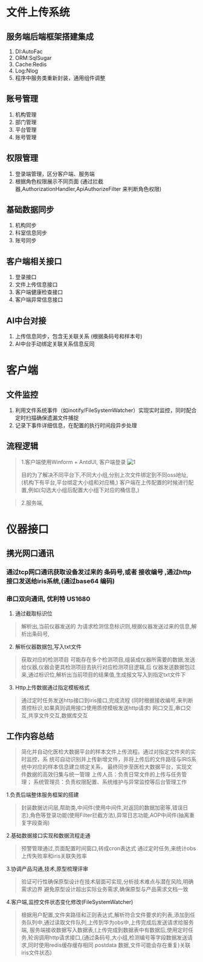 # 文件上传系统


## 服务端后端框架搭建集成
1. DI:AutoFac
2. ORM:SqlSugar
3. Cache:Redis
4. Log:Nlog
5. 程序中服务类重新封装，通用组件调整

## 账号管理
1. 机构管理
2. 部门管理
3. 平台管理
4. 账号管理 


## 权限管理
1. 登录端管理，区分客户端、服务端
2. 根据角色权限展示不同页面 (通过拦截器,AuthorizationHandler,ApiAuthorizeFilter 来判断角色权限)

## 基础数据同步
1. 机构同步
2. 科室信息同步
3. 账号同步

## 客户端相关接口
1. 登录接口
2. 文件上传信息接口
3. 客户端健康检查接口
4. 客户端异常信息接口

## AI中台对接
1. 上传信息同步，包含无关联关系 (根据条码号和样本号)
2. AI中台手动绑定关联关系信息反同

# 客户端
## 文件监控
1. 利用文件系统事件（如inotify/FileSystemWatcher）实现实时监控，同时配合定时扫描确保遗漏文件捕捉
2. 记录下事件详细信息，在配置的执行时间段异步处理 

## 流程逻辑
> 1.客户端使用Winform + AntdUI, 客户端登录
> ![1](https://github.com/user-attachments/assets/0a513214-1734-4736-9ab3-af1edb8a5773)
>
> 目的为了解决不同平台下,不同大小组,分别上次文件绑定到不同oss地址, (机构下有平台,平台绑定大小组和对应桶,)
> 客户端在上传配置的时候进行配置,例如(勾选大小组后配置大小组下对应的桶信息,)


> 2.服务端,

# 仪器接口

## 携光网口通讯
### 通过tcp网口通讯获取设备发过来的 条码号,或者 接收编号 ,通过http接口发送给iris系统,(通过base64 编码)

### 串口双向通讯, 优利特 US1680
1. 通过截取标识位
>解析出,当前仪器发送的 为请求检测信息标识则,根据仪器发送过来的信息,解析出条码号,

2. 解析仪器数据包,写入txt文件
> 获取对应的检测项目 可能存在多个检测项目,组装成仪器所需要的数据,发送给仪器,仪器会更具检测项目去执行对应检测项目逻辑,后 仪器发送数据包过来,通过标识位,解析出当前项目的结果值,生成报文写入到指定txt文件下

3. Http上传数据通过指定模板格式
> 通过定时任务发送http接口到iris接口,完成流程 (同时根据接收编号,来判断质控标识,如果真则调用接口使用质控模板发送http请求)
> 网口交互,串口交互,共享文件交互,数据库交互


## 工作内容总结
> 简化并自动化医检大数据平台的样本文件上传流程。通过对指定文件夹的实时监控，系
统可自动识别并上传新增文件，并将上传后的文件路径与IRIS系统中对应的样本信息建立绑定关系，
最终同步至医检大数据平台，实现文件数据的高效归集与统一管理
> 上传人员：负责日常文件的上传与任务管理；
> 系统管理员：负责权限配置、系统维护与异常监控等后台管理工作


1.负责后端整体服务框架的搭建
> 封装数据访问层,帮助类,中间件(使用中间件,对返回的数据加密等,错误日志),角色等登录功能(使用Filter拦截方法),异常日志功能,AOP中间件(抽离重复字段查询)

2.基础数据接口实现和数据流程走通
> 预警管理通过,页面配置时间窗口,转成cron表达式 通过定时任务,来统计obs上传失败率和iris关联失败率

3.协调产品沟通,技术,原型梳理评审
> 验证可行性确保原型设计在技术层面可实现,分析技术难点与潜在风险,明确需求边界
避免原型设计超出实际业务需求,确保原型与产品需求文档一致

4.客户端,监控文件状态变化修改(FileSystemWatcher) 
> 根据用户配置,文件夹路径和正则表达式,解析符合文件要求的列表,添加到任务队列中,通过读取文件队列,上传到华为obs中,上传完成后发送请求给服务端, 服务端接收数据写入数据表,(上传完成到数据表中有数据后,使用定时任务,轮询调用http请求接口,(通过条码号,大小组,检测编号等字段数据发送请求,同时使用redis缓存缓存相同 postdata 数据,文件可能会存在重复)关联iris文件状态)
> 

